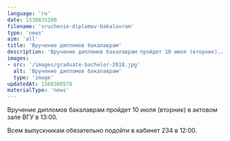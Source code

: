 ```yaml
---
language: 'ru'
date: 1530835200
filename: 'vruchenie-diplomov-bakalavram'
type: 'news'
aim: 'all'
title: 'Вручение дипломов бакалаврам'
description: 'Вручение дипломов бакалаврам пройдет 10 июля (вторник)...'
images:
- src: '/images/graduate-bachelor-2018.jpg'
  alt: 'Вручение дипломов бакалаврам'
  type: 'image'
updatedAt: 1568360578
materialType: 'news'
---
```

Вручение дипломов бакалаврам пройдет 10 июля (вторник) в актовом зале ВГУ в 13:00.

Всем выпускникам обязательно подойти в кабинет 234 в 12:00.
